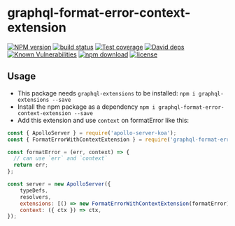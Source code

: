 graphql-format-error-context-extension
================================

[![NPM version][npm-image]][npm-url]
[![build status][travis-image]][travis-url]
[![Test coverage][codecov-image]][codecov-url]
[![David deps][david-image]][david-url]
[![Known Vulnerabilities][snyk-image]][snyk-url]
[![npm download][download-image]][download-url]
[![license][license-image]][license-url]

[npm-image]: https://img.shields.io/npm/v/graphql-format-error-context-extension.svg?style=flat-square
[npm-url]: https://npmjs.org/package/graphql-format-error-context-extension
[travis-image]: https://img.shields.io/BigMaster/graphql-format-error-context-extension.svg?style=flat-square
[travis-url]: https://travis-ci.org/BigMaster/graphql-format-error-context-extension
[codecov-image]: https://codecov.io/gh/BigMaster/graphql-format-error-context-extension/branch/master/graph/badge.svg
[codecov-url]: https://codecov.io/gh/BigMaster/graphql-format-error-context-extension
[david-image]: https://img.shields.io/david/BigMaster/graphql-format-error-context-extension.svg?style=flat-square
[david-url]: https://david-dm.org/BigMaster/graphql-format-error-context-extension
[snyk-image]: https://snyk.io/test/npm/graphql-format-error-context-extension/badge.svg?style=flat-square
[snyk-url]: https://snyk.io/test/npm/graphql-format-error-context-extension
[download-image]: https://img.shields.io/npm/dm/graphql-format-error-context-extension.svg?style=flat-square
[download-url]: https://npmjs.org/package/graphql-format-error-context-extension
[license-image]: https://img.shields.io/badge/License-MIT-yellow.svg
[license-url]: https://opensource.org/licenses/MIT

## Usage

* This package needs `graphql-extensions` to be installed: `npm i graphql-extensions --save`
* Install the npm package as a dependency `npm i graphql-format-error-context-extension --save`
* Add this extension and use `context` on formatError like this:

```js
const { ApolloServer } = require('apollo-server-koa');
const { FormatErrorWithContextExtension } = require('graphql-format-error-context-extension');

const formatError = (err, context) => {
  // can use `err` and `context`
  return err;
};

const server = new ApolloServer({
    typeDefs,
    resolvers,
    extensions: [() => new FormatErrorWithContextExtension(formatError)],
    context: ({ ctx }) => ctx,
});
```
